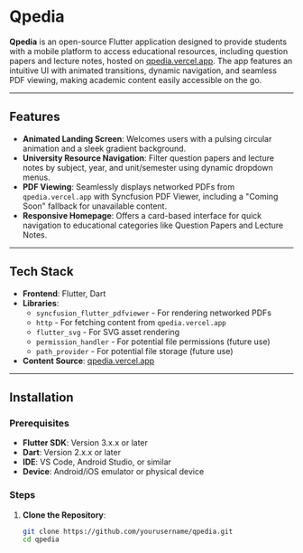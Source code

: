# Qpedia

**Qpedia** is an open-source Flutter application designed to provide students with a mobile platform to access educational resources, including question papers and lecture notes, hosted on [qpedia.vercel.app](https://qpedia.vercel.app/). The app features an intuitive UI with animated transitions, dynamic navigation, and seamless PDF viewing, making academic content easily accessible on the go.

---

## Features

- **Animated Landing Screen**: Welcomes users with a pulsing circular animation and a sleek gradient background.
- **University Resource Navigation**: Filter question papers and lecture notes by subject, year, and unit/semester using dynamic dropdown menus.
- **PDF Viewing**: Seamlessly displays networked PDFs from `qpedia.vercel.app` with Syncfusion PDF Viewer, including a "Coming Soon" fallback for unavailable content.
- **Responsive Homepage**: Offers a card-based interface for quick navigation to educational categories like Question Papers and Lecture Notes.

---

## Tech Stack

- **Frontend**: Flutter, Dart
- **Libraries**: 
  - `syncfusion_flutter_pdfviewer` - For rendering networked PDFs
  - `http` - For fetching content from `qpedia.vercel.app`
  - `flutter_svg` - For SVG asset rendering
  - `permission_handler` - For potential file permissions (future use)
  - `path_provider` - For potential file storage (future use)
- **Content Source**: [qpedia.vercel.app](https://qpedia.vercel.app/)

---

## Installation

### Prerequisites
- **Flutter SDK**: Version 3.x.x or later
- **Dart**: Version 2.x.x or later
- **IDE**: VS Code, Android Studio, or similar
- **Device**: Android/iOS emulator or physical device

### Steps
1. **Clone the Repository**:
   ```bash
   git clone https://github.com/yourusername/qpedia.git
   cd qpedia
